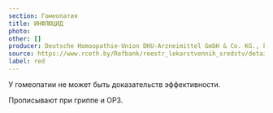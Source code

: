 ```yaml
---
section: Гомеопатия
title: ИНФЛЮЦИД
photo:
other: []
producer: Deutsche Homoopathie-Union DHU-Arzneimittel GmbH & Co. KG., Германия
source: https://www.rceth.by/Refbank/reestr_lekarstvennih_sredstv/details/3167_98_03_08_13_18_18
label: red
---
```


У гомеопатии не может быть доказательств эффективности.

Прописывают при гриппе и ОРЗ.

